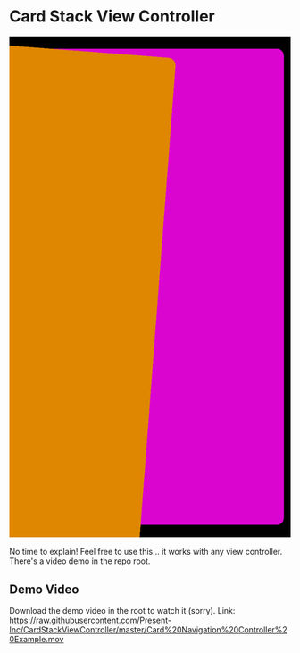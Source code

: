 # Card Stack View Controller

![Preview](https://raw.githubusercontent.com/Present-Inc/CardStackViewController/master/Preview.PNG)

No time to explain!  Feel free to use this... it works with any view controller.  There's a video demo in the repo root.

## Demo Video

Download the demo video in the root to watch it (sorry).  Link: https://raw.githubusercontent.com/Present-Inc/CardStackViewController/master/Card%20Navigation%20Controller%20Example.mov
